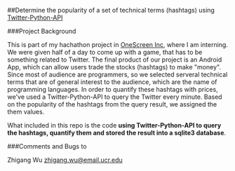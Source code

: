 ##Determine the popularity of a set of technical terms (hashtags) using [Twitter-Python-API](https://github.com/bear/python-twitter)




###Project Background

This is part of my hachathon project in [OneScreen Inc](www.onescreen.com), where I am interning. We were given half of a day to come up with a game, that has to be something related to Twitter. 
The final product of our project is an Android App, which can allow users trade the stocks (hashtags) to make "money". Since most of audience are programmers, so we 
selected serveral technical terms that are of general interest to the audience, which are the name of programming languages. In order to quantify these hashtags with prices, 
we've used a Twitter-Python-API to query the Twitter every minute. Based on the popularity of the hashtags from the query result, we assigned the them values. 

What included in this repo is the code **using Twitter-Python-API to query the hashtags, quantify them and stored the result into a sqlite3 database**. 







###Comments and Bugs to

Zhigang Wu
zhigang.wu@email.ucr.edu



